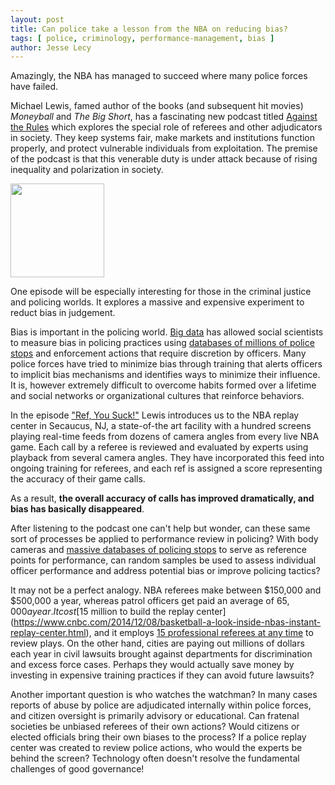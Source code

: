 ```yaml
---
layout: post
title: Can police take a lesson from the NBA on reducing bias? 
tags: [ police, criminology, performance-management, bias ]
author: Jesse Lecy
---
```


Amazingly, the NBA has managed to succeed where many police forces have failed. 

Michael Lewis, famed author of the books (and subsequent hit movies) *Moneyball* and *The Big Short*, has a fascinating new podcast titled [Against the Rules](https://atrpodcast.com/episodes/ref-you-suck-s1!c5106) which explores the special role of referees and other adjudicators in society. They keep systems fair, make markets and institutions function properly, and protect vulnerable individuals from exploitation. The premise of the podcast is that this venerable duty is under attack because of rising inequality and polarization in society. 

<p><img src="https://spotlight.radiopublic.com/images/thumbnail?url=https%3A%2F%2Fstatic.megaphone.fm%2Fpodcasts%2Fa37908ea-3aac-11e9-ac9c-4b09d7d72509%2Fimage%2Fuploads_2F1551284366620-4jcgz658nl-04a44dad01fdc1c87a6e5c0957d54e97_2Flogo%252B1.jpg" width="150" align="middle"></p>

One episode will be especially interesting for those in the criminal justice and policing worlds. It explores a massive and expensive experiment to reduct bias in judgement. 

Bias is important in the policing world. [Big data](https://ds4ps.org/tag/tagpage.html?id=big-data) has allowed social scientists to measure bias in policing practices using [databases of millions of police stops](https://ds4ps.org/2019/03/14/police-stop-data.html) and enforcement actions that require discretion by officers. Many police forces have tried to minimize bias through training that alerts officers to implicit bias mechanisms and identifies ways to minimize their influence. It is, however extremely difficult to overcome habits formed over a lifetime and social networks or organizational cultures that reinforce behaviors. 

In the episode ["Ref, You Suck!"](https://atrpodcast.com/episodes/ref-you-suck-s1!c5106) Lewis introduces us to the NBA replay center in Secaucus, NJ, a state-of-the art facility with a hundred screens playing real-time feeds from dozens of camera angles from every live NBA game. Each call by a referee is reviewed and evaluated by experts using playback from several camera angles. They have incorporated this feed into ongoing training for referees, and each ref is assigned a score representing the accuracy of their game calls. 

As a result, **the overall accuracy of calls has improved dramatically, and bias has basically disappeared**. 

After listening to the podcast one can't help but wonder, can these same sort of processes be applied to performance review in policing? With body cameras and [massive databases of policing stops](https://ds4ps.org/2019/03/14/police-stop-data.html) to serve as reference points for performance, can random samples be used to assess individual officer performance and address potential bias or improve policing tactics? 

It may not be a perfect analogy. NBA referees make between $150,000 and $500,000 a year, whereas patrol officers get paid an average of $65,000 a year. It cost [$15 million to build the replay center](https://www.cnbc.com/2014/12/08/basketball-a-look-inside-nbas-instant-replay-center.html), and it employs [15 professional referees at any time](https://official.nba.com/replay/) to review plays. On the other hand, cities are paying out millions of dollars each year in civil lawsuits brought against departments for discrimination and excess force cases. Perhaps they would actually save money by investing in expensive training practices if they can avoid future lawsuits? 

Another important question is who watches the watchman? In many cases reports of abuse by police are adjudicated internally within police forces, and citizen oversight is primarily advisory or educational. Can fratenal societies be unbiased referees of their own actions? Would citizens or elected officials bring their own biases to the process? If a police replay center was created to review police actions, who would the experts be behind the screen? Technology often doesn't resolve the fundamental challenges of good governance!


